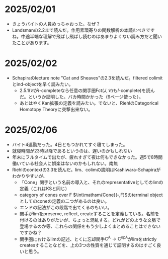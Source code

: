 # 2025/02/01
- きょうバイトの人員めっちゃおった。なぜ？
- Landsmanの2.2まで読んだ。作用素環寄りの関数解析の本読むべきですね。中途半端な理解で飛ばし飛ばし読むのはあまりよくない読み方だと聞いたことがあります。

# 2025/02/02
- Schapiraのlecture note "Cat and Sheaves"の2.3を読んだ。filtered colimitとind-objectを早く読みたい。
  - 2.5.1($\mathscr{C}$が$I$-completeなら任意の関手圏$\mathrm{Fct}(J,\mathscr{C})$も$I$-complete)を読んだ。というか証明した。バカ時間かかった（9ページ使った）。
  - あとはやくKan拡張の定義を読みたい。でないと、RiehlのCategorical Homotopy Theoryに突撃出来ない。

# 2025/02/06
- バイト4連勤だった。4日ともつかれてすぐ寝てしまった。
- 就寝時間が23時以降であるというのは、遅いのかもしれない
- 年末にフルタイムで出たが、疲れすぎて夜は何もできなかった。週5で8時間働いている社会人に娯楽はないのかもしれない。南無
- Riehlのcontextの3.3を読んだ。lim、colimの説明はKashiwara-Schapiraがわかりやすいが、
  - 「Cone」関手という名前の導入と、それのrepresentativeとしてのlimの定義（これはKSと同じ）
  - category of cones over F $\int\mathsm{Cone}(-,F)$のterminal objectとしてのconeの定義の二つがあるのは良い。
  - エンドの記法がこの段階で出てくるのもいい。
  - 関手がlimをpreserve, reflect, createすることを定義している。名前を付けるのはありがたいが、ちょっと混乱する。どれがどのような文脈で登場するのか等、これらの関係をもう少しよくまとめることはできないですかね？
  - 関手圏におけるlimの記述、とくに忘却関手$\mathsf{C^A}\to \mathsf{C}^{\mathrm{op}\mathsf{A}}$がlimをstrictly createsすることなどを、上の3つの性質を通じて証明するのはすごく良いと思う。
